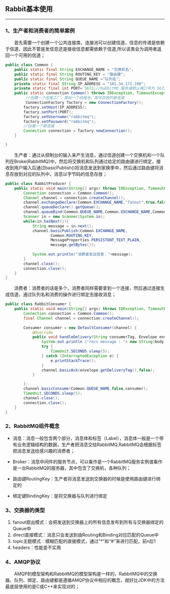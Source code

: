 ## Rabbit基本使用
----
### 1、生产者和消费者的简单案例

&emsp;&emsp;首先需要一个创建一个公共连接类，连接池可以创建信道，信息的传递是依赖于信道，因此不管是发信息还是接收信息都需依赖于信道,所以该类会为调用者返回一个可用的信道；
```java
public class Common {
    public static final String EXCHANGE_NAME = "交换机名";
    public static final String ROUTING_KEY = "路由键";
    public static final String QUEUE_NAME ="队列名";
    private static final String IP_ADDRESS = "101.34.171.190";
    private static final int PORT= 5672;//RabbitMQ 服务端默认端口号为 5672
    public static connection Common() throws IOException, TimeoutException {
         //创建一个连接工厂，类似一个线程池，其中存放的是信道
         ConnectionFactory factory = new ConnectionFactory();
        factory.setHost(IP_ADDRESS);
        factory.setPort(PORT);
        factory.setUsername("rabbitmq");
        factory.setPassword("rabbitmq");
        //创建一个新连接
        Connection connection = factory.newConnection();
    }

}
```

&emsp;&emsp;生产者：通过从控制台的输入来产生消息，通过信道创建一个交换机和一个队列在Broke(RabbitMQ)中，然后将交换机和队列通过给定的路由键进行绑定，接收到用户输入后通过basicPublish()将消息发送到家换季中，然后通过路由键将消息存放到对应的队列中，消息以字节码的信息存放；
```java
public class RabbitProducer {
    public static void main(String[] args) throws IOException, TimeoutException {
        Connection connection = Common.Common();
        Channel channel = connection.createChannel();
        channel.exchangeDeclare(Common.EXCHANGE_NAME,"fanout",true,false,null);
        channel.queueDeclare().getQueue();
        channel.queueBind(Common.QUEUE_NAME,Common.EXCHANGE_NAME,Common.ROUTING_KEY);
        Scanner in = new Scanner(System.in);
        while(in.hasNext()){
            String message = in.next();
            channel.basicPublish(Common.EXCHANGE_NAME,
                    Common.ROUTING_KEY, 
                    MessageProperties.PERSISTENT_TEXT_PLAIN,
                    message.getBytes());
                    
            System.out.println("消费者发出信息："+message);
        }
        channel.close();
        connection.close();
    }
}
```

&emsp;&emsp;消费者：消费者的话是多个，消费者同样需要拿到一个连接，然后通过连接生成信道，通过队列名和消费的操作进行绑定去接收消息；
```java
public class RabbitConsumer {
    public static void main(String[] args) throws IOException, TimeoutException, InterruptedException {
        Connection connection = Common.Common();
        final Channel channel = connection.createChannel();
        
        Consumer consumer = new DefaultConsumer(channel) {
            @Override
            public void handleDelivery(String consumerTag, Envelope envelope, AMQP.BasicProperties properties, byte[] body) throws IOException{
                System.out.println ("recv message : "+ new String(body));
                try {
                    TimeUnit.SECONDS.sleep(5);
                } catch (InterruptedException e) {
                    e.printStackTrace();
                }
                channel.basicAck(envelope.getDeliveryTag(),false);
            }

        };
        channel.basicConsume(Common.QUEUE_NAME,false,consumer);
        TimeUnit.SECONDS.sleep(5);
        channel.close();
        connection.close();
    }
}
```

### 2、RabbitMQ组件概念
+ 消息：消息一般包含两个部分，消息体和标签（Label），消息体一般是一个带有业务逻辑结构的数据，生产者把消息交给RabbitMQ,RabbitMQ会根据标签把消息发送给感兴趣的消费者；

+ Broker：消息中间件的服务节点，可以看作是一个RabbltMQ服务实例或看作是一台RabbitMQ的服务器，其中包含了交换机，各种队列；

+ 路由键RoutingKey：生产者将消息发送到交换器的时候是使用路由键进行绑定的

+ 绑定键BindingKey：是将交换器与队列进行绑定

### 3、交换器的类型
1. fanout扇出模式：会把发送到交换器上的所有信息发布到所有与交换器绑定的Queue中
2. direct直接模式：消息只会发送到由Routing和Binding对应匹配的Queue中
3. topic主题模式：模糊匹配的直接模式，通过“*”和“#”来进行匹配，前n后1
4. headers：性能差不实用


### 4、AMQP协议
&emsp;&emsp;AMQP的模型架构和RabbitMQ的模型架构是一样的，RabbitMQ中的交换器、队列、绑定、路由键都是遵循AMQP协议中相应的概念，就好比JDK中的方法最底层使用的是C或C++来实现对的；